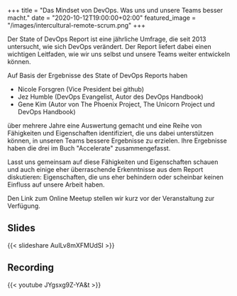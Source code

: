 +++
title = "Das Mindset von DevOps. Was uns und unsere Teams besser macht."
date = "2020-10-12T19:00:00+02:00"
featured_image = "/images/intercultural-remote-scrum.png"
+++

Der State of DevOps Report ist eine jährliche Umfrage, die seit 2013 untersucht, wie sich DevOps verändert. Der Report liefert dabei einen wichtigen Leitfaden, wie wir uns selbst und unsere Teams weiter entwickeln können.

Auf Basis der Ergebnisse des State of DevOps Reports haben

- Nicole Forsgren (Vice President bei github)
- Jez Humble (DevOps Evangelist, Autor des DevOps Handbook)
- Gene Kim (Autor von The Phoenix Project, The Unicorn Project und DevOps Handbook)

über mehrere Jahre eine Auswertung gemacht und eine Reihe von Fähigkeiten und Eigenschaften identifiziert, die uns dabei unterstützen können, in unseren Teams bessere Ergebnisse zu erzielen. Ihre Ergebnisse haben die drei im Buch "Accelerate" zusammengefasst.

Lasst uns gemeinsam auf diese Fähigkeiten und Eigenschaften schauen und auch einige eher überraschende Erkenntnisse aus dem Report diskutieren: Eigenschaften, die uns eher behindern oder scheinbar keinen Einfluss auf unsere Arbeit haben.

Den Link zum Online Meetup stellen wir kurz vor der Veranstaltung zur Verfügung.

## Slides

{{< slideshare AuILv8mXFMUdSI >}}

## Recording

{{< youtube JYgsxg9Z-YA&t >}}
